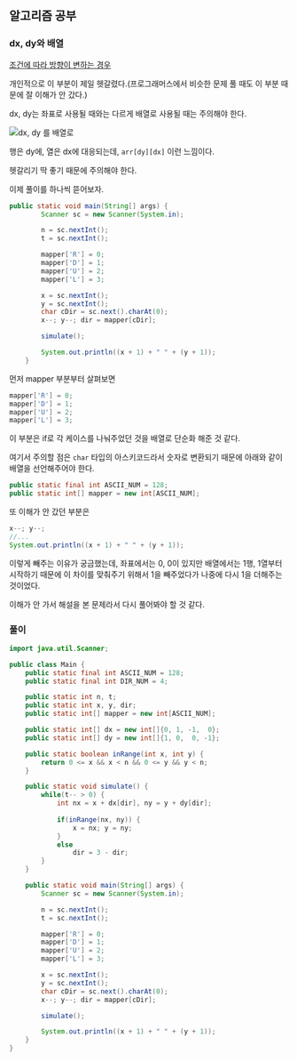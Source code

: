 ## 알고리즘 공부

### dx, dy와 배열

[조건에 따라 방향이 변하는 경우](https://www.codetree.ai/missions/5/problems/small-marble-movement/introduction)

개인적으로 이 부분이 제일 헷갈렸다.(프로그래머스에서 비슷한 문제 풀 때도 이 부분 때문에 잘 이해가 안 갔다.)

dx, dy는 좌표로 사용될 때와는 다르게 배열로 사용될 때는 주의해야 한다.

![dx, dy 를 배열로](https://github.com/boseungk/TIL/assets/95980754/264fe138-723d-41f6-a874-4ec5834b4dbc)

행은 dy에, 열은 dx에 대응되는데, `arr[dy][dx]` 이런 느낌이다.

헷갈리기 딱 좋기 때문에 주의해야 한다.

이제 풀이를 하나씩 뜯어보자.

```java
public static void main(String[] args) {
        Scanner sc = new Scanner(System.in);

        n = sc.nextInt();
        t = sc.nextInt();

        mapper['R'] = 0;
        mapper['D'] = 1;
        mapper['U'] = 2;
        mapper['L'] = 3;

        x = sc.nextInt();
        y = sc.nextInt();
        char cDir = sc.next().charAt(0);
        x--; y--; dir = mapper[cDir];

        simulate();

        System.out.println((x + 1) + " " + (y + 1));
    }
```
먼저 mapper 부분부터 살펴보면

```java
mapper['R'] = 0;
mapper['D'] = 1;
mapper['U'] = 2;
mapper['L'] = 3;
```

이 부분은 if로 각 케이스를 나눠주었던 것을 배열로 단순화 해준 것 같다.

여기서 주의할 점은 `char` 타입의 아스키코드라서 숫자로 변환되기 때문에 아래와 같이 배열을 선언해주어야 한다.

```java
public static final int ASCII_NUM = 128;
public static int[] mapper = new int[ASCII_NUM];
```

또 이해가 안 갔던 부분은 

```java
x--; y--;
//...
System.out.println((x + 1) + " " + (y + 1));
```

이렇게 빼주는 이유가 궁금했는데, 좌표에서는 0, 0이 있지만 배열에서는 1행, 1열부터 시작하기 때문에 이 차이를 맞춰주기 위해서 1을 빼주었다가 나중에 다시 1을 더해주는 것이었다.

이해가 안 가서 해설을 본 문제라서 다시 풀어봐야 할 것 같다.

### 풀이

```java
import java.util.Scanner;

public class Main {
    public static final int ASCII_NUM = 128;
    public static final int DIR_NUM = 4;

    public static int n, t;
    public static int x, y, dir;
    public static int[] mapper = new int[ASCII_NUM];

    public static int[] dx = new int[]{0, 1, -1,  0};
    public static int[] dy = new int[]{1, 0,  0, -1};

    public static boolean inRange(int x, int y) {
        return 0 <= x && x < n && 0 <= y && y < n;
    }

    public static void simulate() {
        while(t-- > 0) {
            int nx = x + dx[dir], ny = y + dy[dir];
            
            if(inRange(nx, ny)) {
                x = nx; y = ny;
            }
            else
                dir = 3 - dir;
        }
    }

    public static void main(String[] args) {
        Scanner sc = new Scanner(System.in);

        n = sc.nextInt();
        t = sc.nextInt();

        mapper['R'] = 0;
        mapper['D'] = 1;
        mapper['U'] = 2;
        mapper['L'] = 3;

        x = sc.nextInt();
        y = sc.nextInt();
        char cDir = sc.next().charAt(0);
        x--; y--; dir = mapper[cDir];

        simulate();

        System.out.println((x + 1) + " " + (y + 1));
    }
}
```